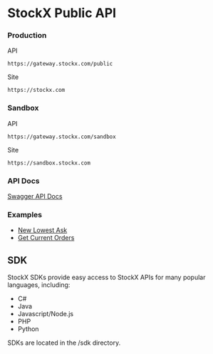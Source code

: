# StockX Public API

### Production
API
```
https://gateway.stockx.com/public
```

Site
```
https://stockx.com
```


### Sandbox
API
```
https://gateway.stockx.com/sandbox
```

Site
```
https://sandbox.stockx.com
```


### API Docs
[Swagger API Docs](https://app.swaggerhub.com/apis/StockX2/StockX_API/final32218.2)



### Examples
- [New Lowest Ask](https://github.com/stockx/PublicAPI/tree/master/examples/place_new_lowest_ask)
- [Get Current Orders](https://github.com/stockx/PublicAPI/tree/master/examples/get_current_orders)

## SDK

StockX SDKs provide easy access to StockX APIs for many popular languages, including:

- C#
- Java
- Javascript/Node.js
- PHP
- Python

SDKs are located in the /sdk directory.
